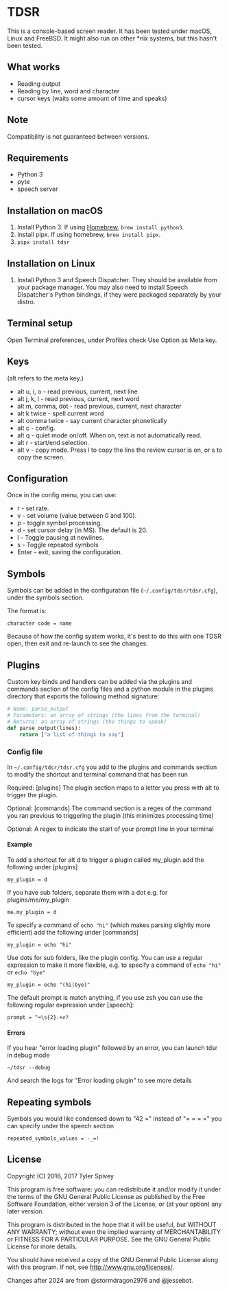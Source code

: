 # TDSR
This is a console-based screen reader.
It has been tested under macOS, Linux and FreeBSD.
It might also run on other \*nix systems, but this hasn't been tested.

## What works
* Reading output
* Reading by line, word and character
* cursor keys (waits some amount of time and speaks)

## Note
Compatibility is not guaranteed between versions.
## Requirements
* Python 3
* pyte
* speech server

## Installation on macOS
1. Install Python 3. If using [Homebrew](http://brew.sh/), `brew install python3`.
2. Install pipx. If using homebrew, `brew install pipx`.
3. `pipx install tdsr`

## Installation on Linux

1. Install Python 3 and Speech Dispatcher.  They should be available from your package manager.
You may also need to install Speech Dispatcher's Python bindings, if they were packaged separately by your distro.

## Terminal setup
Open Terminal preferences, under Profiles check Use Option as Meta key.

## Keys
(alt refers to the meta key.)
* alt u, i, o - read previous, current, next line
* alt j, k, l - read previous, current, next word
* alt m, comma, dot - read previous, current, next character
* alt k twice - spell current word
* alt comma twice - say current character phonetically
* alt c - config.
* alt q - quiet mode on/off. When on, text is not automatically read.
* alt r - start/end selection.
* alt v - copy mode. Press l to copy the line the review cursor is on, or s to copy the screen.

## Configuration
Once in the config menu, you can use:
* r - set rate.
* v - set volume (value between 0 and 100).
* p - toggle symbol processing.
* d - set cursor delay (in MS). The default is 20.
* l - Toggle pausing at newlines.
* s - Toggle repeated symbols
* Enter - exit, saving the configuration.

## Symbols
Symbols can be added in the configuration file (`~/.config/tdsr/tdsr.cfg`),
under the symbols section.

The format is:
```
character code = name
```
Because of how the config system works, it's best to do this with one TDSR open, then exit and re-launch to see the changes.

## Plugins
Custom key binds and handlers can be added via the plugins and commands section of the config files
and a python module in the plugins directory that exports the following method signature:

```python
# Name: parse_output
# Parameters: an array of strings (the lines from the terminal)
# Returns: an array of strings (the things to speak)
def parse_output(lines):
    return ["a list of things to say"]
```

### Config file
In `~/.config/tdsr/tdsr.cfg` you add to the plugins and commands section to modify the shortcut and terminal command that has been run

Required: [plugins] The plugin section maps to a letter you press with alt to trigger the plugin.

Optional: [commands] The command section is a regex of the command you ran previous to triggering the plugin (this minimizes processing time)

Optional: A regex to indicate the start of your prompt line in your terminal

#### Example

To add a shortcut for alt d to trigger a plugin called my_plugin add the following under [plugins]

```
my_plugin = d
```
If you have sub folders, separate them with a dot e.g. for plugins/me/my_plugin

```
me.my_plugin = d
```

To specify a command of `echo "hi"` (which makes parsing slightly more efficient) add the following under [commands]
```
my_plugin = echo "hi"
```
Use dots for sub folders, like the plugin config. You can use a regular expression to make it more flexible, e.g. to
specify a command of `echo "hi"` or `echo "bye"`

```
my_plugin = echo "(hi|bye)"
```

The default prompt is match anything, if you use zsh you can use the following regular expression under [speech]:

```
prompt = ^➜\s{2}.+✗?
```

#### Errors

If you hear "error loading plugin" followed by an error, you can launch tdsr in debug mode

```commandline
~/tdsr --debug
```

And search the logs for "Error loading plugin" to see more details

## Repeating symbols

Symbols you would like condensed down to "42 =" instead of "= = = =" you can specify under the speech section

```
repeated_symbols_values = -_=!
```

## License
Copyright (C) 2016, 2017  Tyler Spivey

This program is free software: you can redistribute it and/or modify
it under the terms of the GNU General Public License as published by
the Free Software Foundation, either version 3 of the License, or
(at your option) any later version.

This program is distributed in the hope that it will be useful,
but WITHOUT ANY WARRANTY; without even the implied warranty of
MERCHANTABILITY or FITNESS FOR A PARTICULAR PURPOSE.  See the
GNU General Public License for more details.

You should have received a copy of the GNU General Public License
along with this program.  If not, see <http://www.gnu.org/licenses/>.

Changes after 2024 are from @stormdragon2976 and @jessebot.

